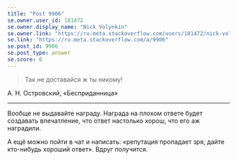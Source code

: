 ```yaml
---
title: "Post 9906"
se.owner.user_id: 181472
se.owner.display_name: "Nick Volynkin"
se.owner.link: "https://ru.meta.stackoverflow.com/users/181472/nick-volynkin"
se.link: "https://ru.meta.stackoverflow.com/a/9906"
se.post_id: 9906
se.post_type: answer
se.score: 6
---
```

<blockquote>
  <p>Так не доставайся ж ты никому!</p>
</blockquote>

<p>А. Н. Островский, «Бесприданница»</p>

<hr>

<p>Вообще не выдавайте награду. Награда на плохом ответе будет создавать впечатление, что ответ настолько хорош, что его аж наградили. </p>

<p>А ещё можно пойти в чат и написать: «репутация пропадает зря, дайте кто-нибудь хороший ответ». Вдруг получится.</p>
